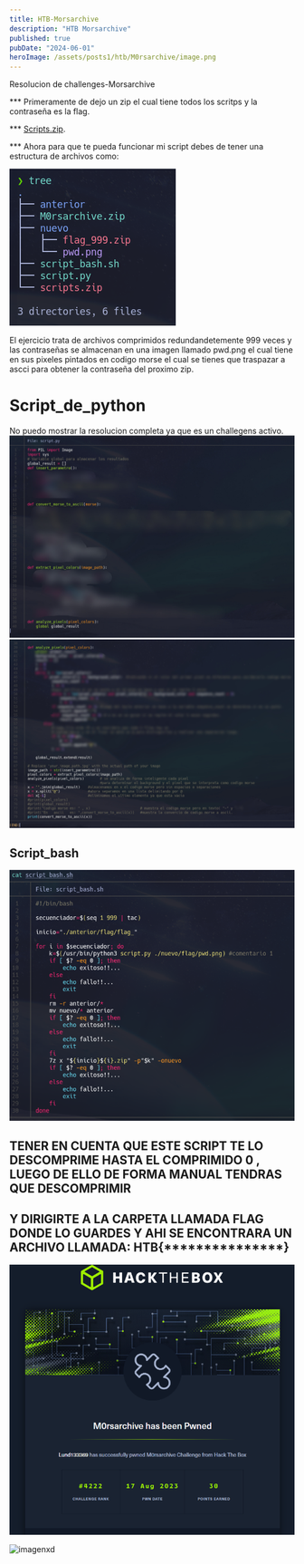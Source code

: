 ```yaml
---
title: HTB-Morsarchive
description: "HTB Morsarchive"
published: true
pubDate: "2024-06-01"
heroImage: /assets/posts1/htb/M0rsarchive/image.png
---
```


Resolucion de challenges-Morsarchive

*** Primeramente de dejo un zip el cual tiene todos los scritps y la contraseña es la flag.

*** [Scripts.zip](/assets/posts2/scripts.zip).

*** Ahora para que te pueda funcionar mi script debes de tener una estructura de archivos como:

![estructura.PNG](/assets/posts2/Estructura_carpeta.png)

El ejercicio trata de archivos comprimidos redundandetemente 999 veces y las contraseñas se almacenan en una
imagen llamado pwd.png el cual tiene en sus pixeles pintados en codigo morse el cual se tienes que traspazar a
ascci para obtener la contraseña del proximo zip.

# [](#header-2)Script_de_python

No puedo mostrar la resolucion completa ya que es un challegens activo.
![python1.PNG](/assets/posts2/script_python1.jpg)
![python2.PNG](/assets/posts2/script_python2.jpg)

## [](#header-2)Script_bash

![bash.PNG](/assets/posts2/script_bash.png)

## TENER EN CUENTA QUE ESTE SCRIPT TE LO DESCOMPRIME HASTA EL COMPRIMIDO 0 , LUEGO DE ELLO DE FORMA MANUAL TENDRAS QUE DESCOMPRIMIR
## Y DIRIGIRTE A LA CARPETA LLAMADA FLAG DONDE LO GUARDES Y AHI SE ENCONTRARA UN ARCHIVO LLAMADA: HTB{***************}

![congra.PNG](/assets/posts2/congra.png)

<img src="https://www.hackthebox.com/achievement/challenge/816133/98" alt="imagenxd">

